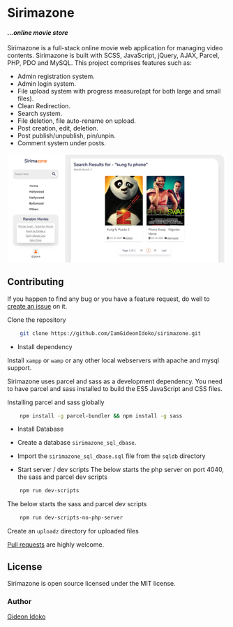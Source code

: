 # Sirimazone

#### _...online movie store_

Sirimazone is a full-stack online movie web application for managing video contents. Sirimazone is built with SCSS, JavaScript, jQuery, AJAX, Parcel, PHP, PDO and MySQL.
This project comprises features such as:
- Admin registration system.
- Admin login system.
- File upload system with progress measure(apt for both large and small files).
- Clean Redirection.
- Search system.
- File deletion, file auto-rename on upload.
- Post creation, edit, deletion.
- Post publish/unpublish, pin/unpin.
- Comment system under posts.


![view of sirimazone's search page](sshots/searchpage-sirimazone.png)

## Contributing

If you happen to find any bug or you have a feature request, do well to [create an issue](https://github.com/IamGideonIdoko/sirimazone/issues) on it.

Clone the repository 

```bash
    git clone https://github.com/IamGideonIdoko/sirimazone.git
```


* Install dependency

 Install `xampp` or `wamp` or any other local webservers with apache and mysql support.

 Sirimazone uses parcel and sass as a development dependency. You need to have parcel and sass installed to build the ES5 JavaScript and CSS files.
 
 Installing parcel and sass globally

```bash
    npm install -g parcel-bundler && npm install -g sass
```

* Install Database
 * Create a database `sirimazone_sql_dbase`.
 * Import the `sirimazone_sql_dbase.sql` file from the `sqldb` directory


* Start server / dev scripts
 The below starts the php server on port 4040, the sass and parcel dev scripts
 
```bash
    npm run dev-scripts
```

 The below starts the sass and parcel dev scripts
```bash
    npm run dev-scripts-no-php-server
```
Create an `uploadz` directory for uploaded files

[Pull requests](https://github.com/IamGideonIdoko/sirimazone/pulls) are highly welcome.

## License

Sirimazone is open source licensed under the MIT license.

### Author
[Gideon Idoko](https://github.com/IamGideonIdoko)